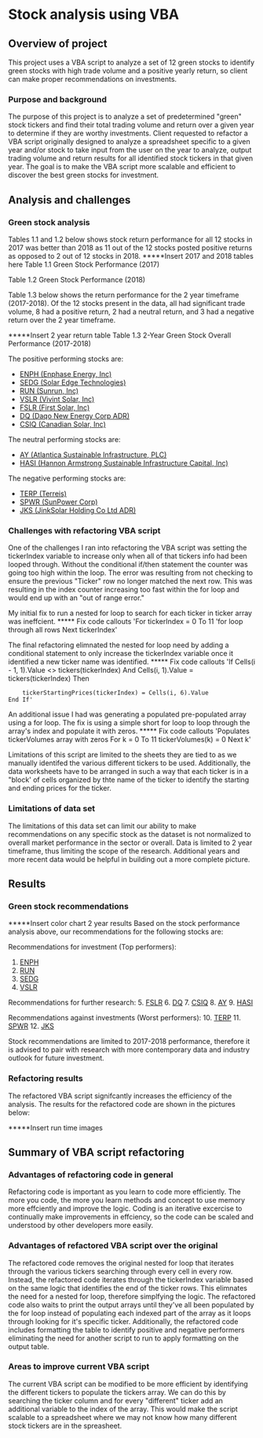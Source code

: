 # Stock analysis using VBA

## Overview of project
This project uses a VBA script to analyze a set of 12 green stocks to identify green stocks with high trade volume and a positive yearly return, so client can make proper recommendations on investments.

### Purpose and background
The purpose of this project is to analyze a set of predetermined "green" stock tickers and find their total trading volume and return over a given year to determine if they are worthy investments. Client requested to refactor a VBA script originally designed to analyze a spreadsheet specific to a given year and/or stock to take input from the user on the year to analyze, output trading volume and return results for all identified stock tickers in that given year. The goal is to make the VBA script more scalable and efficient to discover the best green stocks for investment.

## Analysis and challenges

### Green stock analysis
Tables 1.1 and 1.2 below shows stock return performance for all 12 stocks in 2017 was better than 2018 as 11 out of the 12 stocks posted positive returns as opposed to 2 out of 12 stocks in 2018. 
*****Insert 2017 and 2018 tables here
Table 1.1 Green Stock Performance (2017)

Table 1.2 Green Stock Performance (2018)



Table 1.3 below shows the return performance for the 2 year timeframe (2017-2018). Of the 12 stocks present in the data, all had significant trade volume, 8 had a positive return, 2 had a neutral return, and 3 had a negative return over the 2 year timeframe.

*****Insert 2 year return table
Table 1.3 2-Year Green Stock Overall Performance (2017-2018)


The positive performing stocks are:
- [ENPH (Enphase Energy, Inc)](https://www.morningstar.com/stocks/XNAS/ENPH/quote)
- [SEDG (Solar Edge Technologies)](https://www.morningstar.com/stocks/xnas/sedg/quote)
- [RUN (Sunrun, Inc)](https://www.morningstar.com/stocks/xnas/run/quote)
- [VSLR (Vivint Solar, Inc)](https://www.marketbeat.com/stocks/NYSE/VSLR/)
- [FSLR (First Solar, Inc)](https://www.morningstar.com/stocks/xnas/fslr/quote)
- [DQ (Daqo New Energy Corp ADR)](https://www.morningstar.com/stocks/xnys/dq/quote)
- [CSIQ (Canadian Solar, Inc)](https://www.morningstar.com/stocks/xnas/csiq/quote)

The neutral performing stocks are:
- [AY (Atlantica Sustainable Infrastructure, PLC)](https://www.morningstar.com/stocks/xnas/ay/quote)
- [HASI (Hannon Armstrong Sustainable Infrastructure Capital, Inc)](https://www.morningstar.com/stocks/xnys/hasi/quote)

The negative performing stocks are:
- [TERP (Terreis)](https://www.morningstar.com/stocks/chix/terp/quote)
- [SPWR (SunPower Corp)](https://www.morningstar.com/stocks/xnas/spwr/quote)
- [JKS (JinkSolar Holding Co Ltd ADR)](https://www.morningstar.com/stocks/xnys/jks/quote)

### Challenges with refactoring VBA script
One of the challenges I ran into refactoring the VBA script was setting the tickerIndex variable to increase only when all of that tickers info had been looped through. Without the conditional if/then statement the counter was going too high within the loop. The error was resulting from not checking to ensure the previous "Ticker" row no longer matched the next row. This was resulting in the index counter increasing too fast within the for loop and would end up with an "out of range error." 

My initial fix to run a nested for loop to search for each ticker in ticker array was ineffcient. 
***** Fix code callouts
    'For tickerIndex = 0 To 11
        'for loop through all rows
    Next tickerIndex'


The final refactoring elimnated the nested for loop need by adding a conditional statement to only increase the tickerIndex variable once it identified a new ticker name was identified.
***** Fix code callouts
    'If Cells(i - 1, 1).Value <> tickers(tickerIndex) And Cells(i, 1).Value = tickers(tickerIndex) Then
            
        tickerStartingPrices(tickerIndex) = Cells(i, 6).Value
    End If'

An additional issue I had was generating a populated pre-populated array using a for loop. The fix is using a simple short for loop to loop through the array's index and populate it with zeros.
***** Fix code callouts
    'Populates tickerVolumes array with zeros
    For k = 0 To 11
        tickerVolumes(k) = 0
    Next k'

Limitations of this script are limited to the sheets they are tied to as we manually identifed the various different tickers to be used. Additionally, the data worksheets have to be arranged in such a way that each ticker is in a "block' of cells organized by thte name of the ticker to identify the starting and ending prices for the ticker.

### Limitations of data set
The limitations of this data set can limit our ability to make recommendations on any specific stock as the dataset is not normalized to overall market performance in the sector or overall. Data is limited to 2 year timeframe, thus limiting the scope of the research. Additional years and more recent data would be helpful in building out a more complete picture.

## Results

### Green stock recommendations
*****Insert color chart 2 year results
Based on the stock performance analysis above, our recommendations for the following stocks are:

Recommendations for investment (Top performers):
1. [ENPH](https://www.morningstar.com/stocks/XNAS/ENPH/quote)
2. [RUN](https://www.morningstar.com/stocks/xnas/run/quote)
3. [SEDG](https://www.morningstar.com/stocks/xnas/sedg/quote)
4. [VSLR](https://www.marketbeat.com/stocks/NYSE/VSLR/)

Recommendations for further research:
5. [FSLR](https://www.morningstar.com/stocks/xnas/fslr/quote)
6. [DQ](https://www.morningstar.com/stocks/xnys/dq/quote)
7. [CSIQ](https://www.morningstar.com/stocks/xnas/csiq/quote)
8. [AY](https://www.morningstar.com/stocks/xnas/ay/quote)
9. [HASI](https://www.morningstar.com/stocks/xnys/hasi/quote)

Recommendations against investments (Worst performers):
10. [TERP](https://www.morningstar.com/stocks/chix/terp/quote)
11. [SPWR](https://www.morningstar.com/stocks/xnas/spwr/quote)
12. [JKS](https://www.morningstar.com/stocks/xnys/jks/quote)

Stock recommendations are limited to 2017-2018 performance, therefore it is advised to pair with research with more contemporary data and industry outlook for future investment.

### Refactoring results
The refactored VBA script signifcantly increases the efficiency of the analysis. The results for the refactored code are shown in the pictures below:

*****Insert run time images

## Summary of VBA script refactoring

### Advantages of refactoring code in general
Refactoring code is important as you learn to code more efficiently. The more you code, the more you learn methods and concept to use memory more effciently and improve the logic. Coding is an iterative excercise to continually make improvements in effciency, so the code can be scaled and understood by other developers more easily.

### Advantages of refactored VBA script over the original
The refactored code removes the original nested for loop that iterates through the various tickers searching through every cell in every row. Instead, the refactored code iterates through the tickerIndex variable based on the same logic that identifies the end of the ticker rows. This elimnates the need for a nested for loop, therefore simplfying the logic. The refactored code also waits to print the output arrays until they've all been populated by the for loop instead of populating each indexed part of the array as it loops through looking for it's specific ticker. Additionally, the refactored code includes formatting the table to identify positive and negative performers eliminating the need for another script to run to apply formatting on the output table.

### Areas to improve current VBA script
The current VBA script can be modified to be more efficient by identifying the different tickers to populate the tickers array. We can do this by searching the ticker column and for every "different" ticker add an additional variable to the index of the array. This would make the script scalable to a spreadsheet where we may not know how many different stock tickers are in the spreasheet.